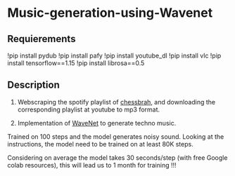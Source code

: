 # Music-generation-using-Wavenet
## Requierements
!pip install pydub
!pip install pafy
!pip install youtube_dl
!pip install vlc
!pip install tensorflow==1.15
!pip install librosa==0.5
## Description
1. Webscraping the spotify playlist of [chessbrah](https://open.spotify.com/playlist/3Oc7Q4BbPLYxVyzoTblu8O), and downloading the corresponding playlist at youtube to mp3 format.

2. Implementation of [WaveNet](https://github.com/ibab/tensorflow-wavenet/) to generate techno music.

Trained on 100 steps and the model generates noisy sound. Looking at the instructions, the model need to be trained on at least 80K steps.

Considering on average the model takes 30 seconds/step (with free Google colab resources), this will lead us to 1 month for training !!!
